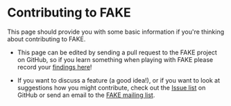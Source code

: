 Contributing to FAKE
=======================

This page should provide you with some basic information if you're thinking about
contributing to FAKE.

 * This page can be edited by sending a pull request to the FAKE project on GitHub, so
   if you learn something when playing with FAKE please record your
   [findings here](https://github.com/fsharp/Fake/blob/develop/help/contributing.md)!

 * If you want to discuss a feature (a good idea!), or if you want to look at 
   suggestions how you might contribute, check out the
   [Issue list](https://github.com/fsharp/Fake/issues) on GitHub or send
   an email to the [FAKE mailing list](http://groups.google.com/group/fsharpMake).